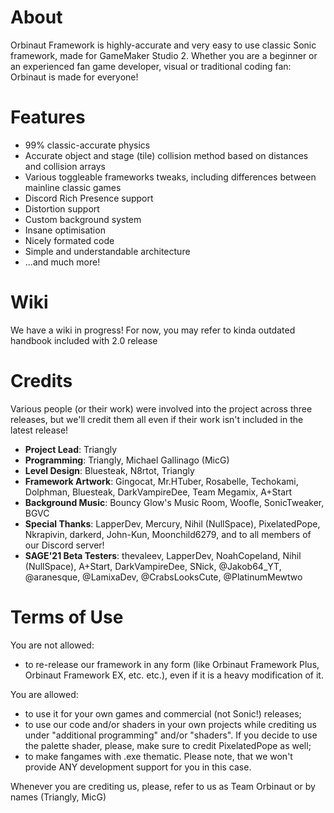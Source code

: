 # About
Orbinaut Framework is highly-accurate and very easy to use classic Sonic framework, made for GameMaker Studio 2. 
Whether you are a beginner or an experienced fan game developer, visual or traditional coding fan: Orbinaut is made for everyone!

# Features
- 99% classic-accurate physics
- Accurate object and stage (tile) collision method based on distances and collision arrays
- Various toggleable frameworks tweaks, including differences between mainline classic games
- Discord Rich Presence support
- Distortion support
- Custom background system
- Insane optimisation
- Nicely formated code
- Simple and understandable architecture
- ...and much more!

# Wiki
We have a wiki in progress! For now, you may refer to kinda outdated handbook included with 2.0 release

# Credits
Various people (or their work) were involved into the project across three releases, but we'll credit them all even if their work isn't included in the latest release!

- **Project Lead**: Triangly
- **Programming**: Triangly, Michael Gallinago (MicG)
- **Level Design**: Bluesteak, N8rtot, Triangly
- **Framework Artwork**: Gingocat, Mr.HTuber, Rosabelle, Techokami, Dolphman, Bluesteak, DarkVampireDee, Team Megamix, A+Start
- **Background Music**: Bouncy Glow's Music Room, Woofle, SonicTweaker, BGVC
- **Special Thanks**: LapperDev, Mercury, Nihil (NullSpace), PixelatedPope, Nkrapivin, darkerd, John-Kun, Moonchild6279, and to all members of our Discord server!
- **SAGE'21 Beta Testers**: thevaleev, LapperDev, NoahCopeland, Nihil (NullSpace), A+Start, DarkVampireDee, SNick, @Jakob64_YT, @aranesque, @LamixaDev, @CrabsLooksCute, @PlatinumMewtwo

# Terms of Use
You are not allowed:
- to re-release our framework in any form (like Orbinaut Framework Plus, Orbinaut Framework EX, etc. etc.), even if it is a heavy modification of it.

You are allowed:
- to use it for your own games and commercial (not Sonic!) releases;
- to use our code and/or shaders in your own projects while crediting us under "additional programming" and/or "shaders". If you decide to use the palette shader, please, make sure to credit PixelatedPope as well;
- to make fangames with .exe thematic. Please note, that we won't provide ANY development support for you in this case.

Whenever you are crediting us, please, refer to us as Team Orbinaut or by names (Triangly, MicG)
